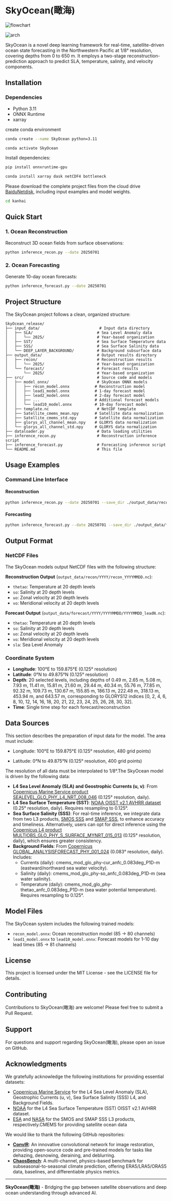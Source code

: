 # SkyOcean(瞰海)

![flowchart](https://github.com/skyocean-kanhai/KanHai/blob/main/figs/flowchart.jpg)

![arch](https://github.com/skyocean-kanhai/KanHai/blob/main/figs/model_arch.png)

SkyOcean is a novel deep learning framework for real-time, satellite-driven ocean state forecasting in the Northwestern Pacific at 1/8° resolution, covering depths from 0 to 650 m. It employs a two-stage reconstruction-prediction approach to predict SLA, temperature, salinity, and velocity components.

## Installation

### Dependencies

- Python 3.11
- ONNX Runtime
- xarray

create conda environment

```bash
conda create --name SkyOcean python=3.11 
```

```bash
conda activate SkyOcean
```

Install dependencies:

```bash
pip install onnxruntime-gpu
```

```bash
conda install xarray dask netCDF4 bottleneck
```

Please download the complete project files from the cloud drive [BaiduNetdisk](https://pan.baidu.com/s/1UHxwp4NXocdC9Sqky3ltnA?pwd=3gws), including input examples and model weights.

```bash
cd kanhai
```

## Quick Start

### 1. Ocean Reconstruction

Reconstruct 3D ocean fields from surface observations:

```bash
python inference_recon.py --date 20250701
```

### 2. Ocean Forecasting

Generate 10-day ocean forecasts:

```bash
python inference_forecast.py --date 20250701
```

## Project Structure

The SkyOcean project follows a clean, organized structure:

```
SkyOcean_release/
├── input_data/                          # Input data directory
│   ├── SLA/                            # Sea Level Anomaly data
│   │   └── 2025/                       # Year-based organization
│   ├── SST/                            # Sea Surface Temperature data
│   ├── SSS/                            # Sea Surface Salinity data
│   └── DEEP_LAYER_BACKGROUND/          # Background subsurface data
├── output_data/                        # Output results directory
│   ├── recon/                          # Reconstruction results
│   │   └── 2025/                       # Year-based organization
│   └── forecast/                       # Forecast results
│       └── 2025/                       # Year-based organization
├── src/                                # Source code and models
│   ├── model_onnx/                     # SkyOcean ONNX models
│   │   ├── recon_model.onnx           # Reconstruction model
│   │   ├── lead1_model.onnx           # 1-day forecast model
│   │   ├── lead2_model.onnx           # 2-day forecast model
│   │   ├── ...                        # Additional forecast models
│   │   └── lead10_model.onnx          # 10-day forecast model
│   ├── template.nc                     # NetCDF template
│   ├── Satellite_cmems_mean.npy       # Satellite data normalization
│   ├── Satellite_cmems_std.npy        # Satellite data normalization
│   ├── glorys_all_channel_mean.npy    # GLORYS data normalization
│   └── glorys_all_channel_std.npy     # GLORYS data normalization
├── dataloader.py                       # Data loading utilities
├── inference_recon.py                  # Reconstruction inference script
├── inference_forecast.py               # Forecasting inference script
└── README.md                           # This file
```

## Usage Examples

### Command Line Interface

#### Reconstruction

```bash
python inference_recon.py --date 20250701 --save_dir ./output_data/recon --surface_file_dir ./input_data/SLA --sst_file_dir ./input_data/SST --sss_file_dir ./input_data/SSS --deep_file_dir ./input_data/DEEP_LAYER_BACKGROUND
```

#### Forecasting

```bash
python inference_forecast.py --date 20250701 --save_dir ./output_data/forecast --surface_file_dir ./input_data/SLA --sst_file_dir ./input_data/SST --sss_file_dir ./input_data/SSS --deep_file_dir ./output_data/recon
```

## Output Format

### NetCDF Files

The SkyOcean models output NetCDF files with the following structure:

**Reconstruction Output** (`output_data/recon/YYYY/recon_YYYYMMDD.nc`):

- `thetao`: Temperature at 20 depth levels
- `so`: Salinity at 20 depth levels  
- `uo`: Zonal velocity at 20 depth levels
- `vo`: Meridional velocity at 20 depth levels

**Forecast Output** (`output_data/forecast/YYYY/YYYYMMDD/YYYYMMDD_leadN.nc`):

- `thetao`: Temperature at 20 depth levels
- `so`: Salinity at 20 depth levels
- `uo`: Zonal velocity at 20 depth levels  
- `vo`: Meridional velocity at 20 depth levels
- `sla`: Sea Level Anomaly

### Coordinate System

- **Longitude**: 100°E to 159.875°E (0.125° resolution)
- **Latitude**: 0°N to 49.875°N (0.125° resolution)
- **Depth**: 20 selected levels, including depths of 0.49 m, 2.65 m, 5.08 m, 7.93 m, 11.41 m, 15.81 m, 21.60 m, 29.44 m, 40.34 m, 55.76 m, 77.85 m, 92.32 m, 109.73 m, 130.67 m, 155.85 m, 186.13 m, 222.48 m, 318.13 m, 453.94 m, and 643.57 m, corresponding to GLORYS12 indices [0, 2, 4, 6, 8, 10, 12, 14, 16, 18, 20, 21, 22, 23, 24, 25, 26, 28, 30, 32].
- **Time**: Single time step for each forecast/reconstruction

## Data Sources

This section describes the preparation of input data for the model. The area must include:

- Longitude: 100°E to 159.875°E (0.125° resolution, 480 grid points)

- Latitude: 0°N to 49.875°N (0.125° resolution, 400 grid points)

The resolution of all data must be interpolated to 1/8°.The SkyOcean model is driven by the following data:

- **L4 Sea Level Anomaly (SLA) and Geostrophic Currents (u, v)**: From [Copernicus Marine Service product SEALEVEL_GLO_PHY_L4_NRT_008_046](https://data.marine.copernicus.eu/product/SEALEVEL_GLO_PHY_L4_NRT_008_046/description) (0.125° resolution, daily).
- **L4 Sea Surface Temperature (SST)**: [NOAA OISST v2.1 AVHRR dataset](https://www.ncei.noaa.gov/data/sea-surface-temperature-optimum-interpolation/v2.1/access/avhrr/) (0.25° resolution, daily). Requires resampling to 0.125°.
- **Sea Surface Salinity (SSS)**: For real-time inference, we integrate data from two L3 products, [SMOS SSS](https://data.marine.copernicus.eu/product/MULTIOBS_GLO_PHY_SSS_L3_MYNRT_015_014/description) and [SMAP SSS](https://podaac.jpl.nasa.gov/dataset/SMAP_JPL_L2B_SSS_CAP_V5#), to enhance accuracy and timeliness. Alternatively, users can opt for direct inference using the [Copernicus L4 product MULTIOBS_GLO_PHY_S_SURFACE_MYNRT_015_013](https://data.marine.copernicus.eu/product/MULTIOBS_GLO_PHY_S_SURFACE_MYNRT_015_013/description) (0.125° resolution, daily), which ensures greater consistency.
- **Background Fields**: From [Copernicus GLOBAL_ANALYSISFORECAST_PHY_001_024](https://data.marine.copernicus.eu/product/GLOBAL_ANALYSISFORECAST_PHY_001_024/description) (0.083° resolution, daily). Includes:
  - Currents (daily): cmems_mod_glo_phy-cur_anfc_0.083deg_P1D-m (eastward/northward sea water velocity).
  - Salinity (daily): cmems_mod_glo_phy-so_anfc_0.083deg_P1D-m (sea water salinity).
  - Temperature (daily): cmems_mod_glo_phy-thetao_anfc_0.083deg_P1D-m (sea water potential temperature).
    Requires resampling to 0.125°.

## Model Files

The SkyOcean system includes the following trained models:

- `recon_model.onnx`: Ocean reconstruction model (85 → 80 channels)
- `lead1_model.onnx` to `lead10_model.onnx`: Forecast models for 1-10 day lead times (85 → 81 channels)

## License

This project is licensed under the MIT License - see the LICENSE file for details.

## Contributing

Contributions to SkyOcean(瞰海) are welcome! Please feel free to submit a Pull Request.

## Support

For questions and support regarding SkyOcean(瞰海), please open an issue on GitHub.

## Acknowledgments

We gratefully acknowledge the following institutions for providing essential datasets:

- [Copernicus Marine Service](https://data.marine.copernicus.eu/) for the L4 Sea Level Anomaly (SLA), Geostrophic Currents (u, v), Sea Surface Salinity (SSS) L4, and Background Fields.
- [NOAA](https://www.ncei.noaa.gov/) for the L4 Sea Surface Temperature (SST) OISST v2.1 AVHRR dataset.
- [ESA](https://smos-diss.eo.esa.int/) and [NASA](https://podaac.jpl.nasa.gov/) for the SMOS and SMAP SSS L3 products, respectively.CMEMS for providing satellite ocean data

We would like to thank the following GitHub repositories:

- **[ConvIR](https://github.com/c-yn/ConvIR)**: An innovative convolutional network for image restoration, providing open-source code and pre-trained models for tasks like dehazing, desnowing, deraining, and deblurring.
- **[ChaosBench](https://github.com/leap-stc/ChaosBench)**: A multi-channel, physics-based benchmark for subseasonal-to-seasonal climate prediction, offering ERA5/LRA5/ORAS5 data, baselines, and differentiable physics metrics.

---

**SkyOcean(瞰海)** - Bridging the gap between satellite observations and deep ocean understanding through advanced AI.
